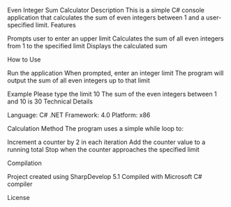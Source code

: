Even Integer Sum Calculator
Description
This is a simple C# console application that calculates the sum of even integers between 1 and a user-specified limit.
Features

Prompts user to enter an upper limit
Calculates the sum of all even integers from 1 to the specified limit
Displays the calculated sum

How to Use

Run the application
When prompted, enter an integer limit
The program will output the sum of all even integers up to that limit

Example
Please type the limit
10
The sum of the even integers between 1 and 10 is 30
Technical Details

Language: C#
.NET Framework: 4.0
Platform: x86

Calculation Method
The program uses a simple while loop to:

Increment a counter by 2 in each iteration
Add the counter value to a running total
Stop when the counter approaches the specified limit

Compilation

Project created using SharpDevelop 5.1
Compiled with Microsoft C# compiler

License
